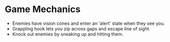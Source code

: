 # Game Mechanics

- Enemies have vision cones and enter an 'alert' state when they see you.
- Grappling hook lets you zip across gaps and escape line of sight.
- Knock out enemies by sneaking up and hitting them.
